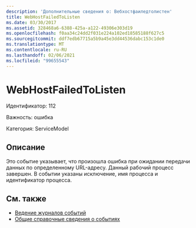 ```yaml
---
description: 'Дополнительные сведения о: Вебхостфаиледтолистен'
title: WebHostFailedToListen
ms.date: 03/30/2017
ms.assetid: 328468a6-6388-425a-a122-49306e303d19
ms.openlocfilehash: f0aa34c24dd2f031e224a102ed18585188f627c5
ms.sourcegitcommit: ddf7edb67715a5b9a45e3dd44536dabc153c1de0
ms.translationtype: MT
ms.contentlocale: ru-RU
ms.lasthandoff: 02/06/2021
ms.locfileid: "99655543"
---
```

# <a name="webhostfailedtolisten"></a>WebHostFailedToListen

Идентификатор: 112  
  
 Важность: ошибка  
  
 Категория: ServiceModel  
  
## <a name="description"></a>Описание  

 Это событие указывает, что произошла ошибка при ожидании передачи данных по определенному URL-адресу. Данный рабочий процесс завершен. В событии указаны исключение, имя процесса и идентификатор процесса.  
  
## <a name="see-also"></a>См. также

- [Ведение журналов событий](index.md)
- [Общие справочные сведения о событиях](events-general-reference.md)
